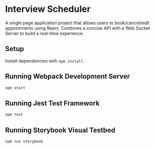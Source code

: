 # Interview Scheduler

A single page application project that allows users to book/cancel/edit appointments using React. Combines a concise API with a Web Socket Server to build a real-time experience. 

## Setup

Install dependencies with `npm install`.

## Running Webpack Development Server

```sh
npm start
```

## Running Jest Test Framework

```sh
npm test
```

## Running Storybook Visual Testbed

```sh
npm run storybook
```
